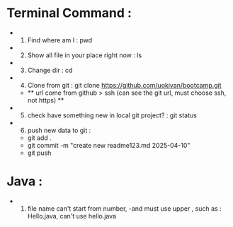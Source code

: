 # Terminal Command :

- 1. Find where am I : pwd

- 2. Show all file in your place right now : ls

- 3. Change dir : cd

- 4. Clone from git : git clone https://github.com/uokivan/bootcamp.git
  - ** url come from github > ssh (can see the git url, must choose ssh, not https) ** 

- 5. check have something new in local git project? : git status 

- 6. push new data to git : 
  - git add .
  - git commit -m "create new readme123.md 2025-04-10"
  - git push

# Java :
- 1. file name can't start from number, 
  -and must use upper , such as : Hello.java, can't use hello.java 